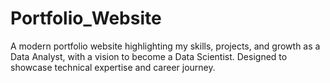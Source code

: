 # Portfolio_Website
A modern portfolio website highlighting my skills, projects, and growth as a Data Analyst, with a vision to become a Data Scientist. Designed to showcase technical expertise and career journey.
